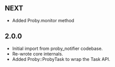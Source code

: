 NEXT
----
* Added Proby.monitor method

2.0.0
-----
* Initial import from proby_notifier codebase.
* Re-wrote core internals.
* Added Proby::ProbyTask to wrap the Task API.
